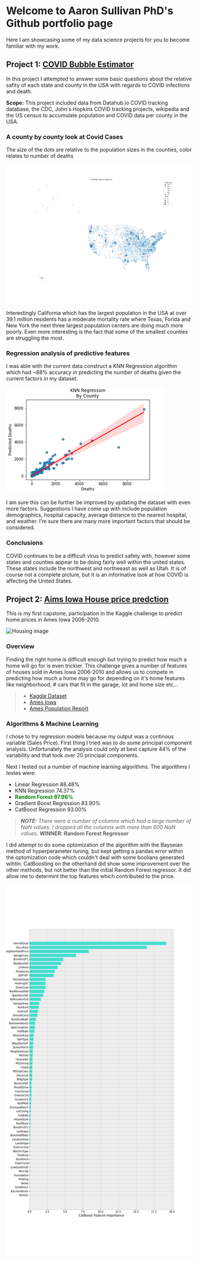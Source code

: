 # Welcome to Aaron Sullivan PhD's Github portfolio page
Here I am showcasing some of my data science projects for you to become familiar with my work.



## Project 1: [COVID Bubble Estimator](https://github.com/asullivan42/COVID_Bubble_Estimator)

In this project I attempted to answer some basic questions about the relative safity of each state and county in the USA with regards to COVID infections and death.

**Scope:** This project included data from Datahub.io COVID tracking database, the CDC, John's Hopkins COVID tracking projects, wikipedia and the US census to accumulate population and COVID data per county in the USA.

### A county by county look at Covid Cases
The size of the dots are relative to the population sizes in the counties, color relates to number of deaths

![US Map](https://github.com/asullivan42/COVID_Bubble_Estimator/blob/master/figures/County_Cases_deaths.png)

Interestingly California which has the largest population in the USA at over 39.1 million residents has a moderate mortality rate where Texas, Forida and New York the next three largest population centers are doing much more poorly.  Even more interesting is the fact that some of the smallest counties are struggling the most. 

### Regression analysis of predictive features

I was able with the current data construct a KNN Regression algorithm which had ~88% accuracy in predicting the number of deaths given the current factors in my dataset.

![KNN Regression](https://github.com/asullivan42/COVID_Bubble_Estimator/blob/master/figures/knn_regression_by_county.png)

I am sure this can be further be improved by updating the dataset with even more factors.  Suggestions I have come up with include population demographics, hospital capacity, average distance to the nearest hospital, and weather.  I'm sure there are many more important factors that should be considered.

### Conclusions

COVID continues to be a difficult virus to predict safety with, however some states and counties appear to be doing fairly well within the united states.  These states include the northwest and northeeast as well as Utah.  It is of course not a complete picture, but it is an informative look at how COVID is affecting the United States.

## Project 2: [Aims Iowa House price predction](https://github.com/asullivan42/CapstoneTwo)

This is my first capstone, participation in the Kaggle challenge to predict home prices in Ames Iowa 2006-2010.


![Housing image](https://storage.googleapis.com/kaggle-competitions/kaggle/5407/media/housesbanner.png)

### Overview

Finding the right home is difficult enough but trying to predict how much a home will go for is even trickier.  This challenge gives a number of features of houses sold in Ames Iowa 2006-2010 and allows us to compete in predicting how much a home may go for depending on it's home features like neighborhood, # cars that fit in the garage, lot and home size etc...

> * [Kaggle Dataset](https://www.kaggle.com/c/house-prices-advanced-regression-techniques/data)
> * [Ames Iowa](https://www.google.com/maps/vt/data=im9DfE6g0vL8wC3dDOHSu5eH2ShEMWlPs4BSR8_Yrn9hYIDcmhKkYgs4oXNgSKzIDmbHon4mOyaGIvfaaS5jZ_IqnkkL7dcbMiHlTIOr6nd5AGVlEqJ-IYYemN-hZp-_qfOv0XaF42chHaqhltKMLiVuSBP8XDfqug5T5I4Dnrb3Mt381udqkHi-05obPXOTFQoslPVfqLiUWhAFyXY8YtHHBgAAM5lVnoQ27T19bqmPyDJuX-Oh)
> * [Ames Population Report](https://www.census.gov/quickfacts/amescityiowa)

### Algorithms & Machine Learning

I chose to try regression models because my output was a continous variable (Sales Price).  First thing I tried was to do some principal component analysis.  Unfortunately the analysis could only at best capture 44% of the variability and that took over 20 principal components.

Next I tested out a number of machine learning algorithms.
The algorithms I testes were:
* Linear Regression 	       88.48%
* KNN Regression	           74.37%
* <font color='green'> **Random Forest	               97.96%**</font>
* Gradient Boost Regression	   83.90%
* CatBoost Regression	       93.00%

>***NOTE:** There were a number of columns which had a large number of NaN values.  I dropped all the columns with more than 600 NaN values.*
**WINNER: Random Forest Regressor**

I did attempt to do some optomization of the algorithm with the Bayseian method of hyperperameter tuning, but kept getting a pandas error within the optomization code which couldn't deal with some boolians generated wihtin.  CatBoosting on the otherhand did show some improvement over the other methods, but not better than the initial Random Forest regressor.  It did allow me to determint the top features which contributed to the price.

![Feature Importance](https://github.com/asullivan42/CapstoneTwo/blob/main/figures/Category_Importance2.png)
